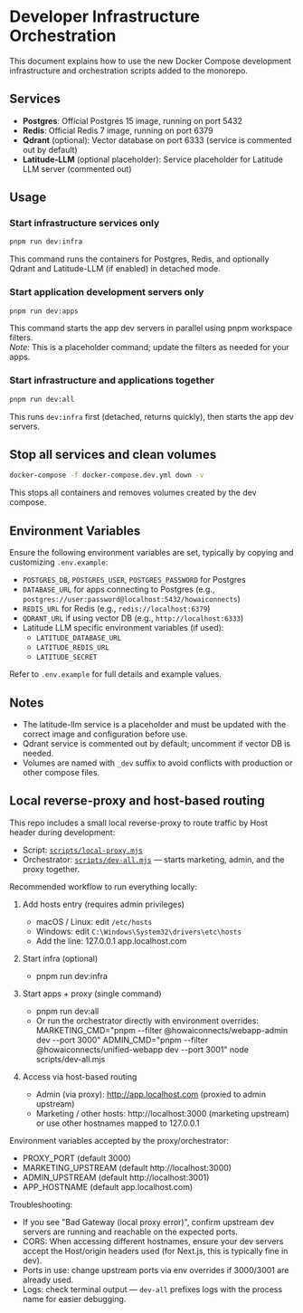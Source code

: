 # Developer Infrastructure Orchestration

This document explains how to use the new Docker Compose development infrastructure and orchestration scripts added to the monorepo.

## Services

- **Postgres**: Official Postgres 15 image, running on port 5432
- **Redis**: Official Redis 7 image, running on port 6379
- **Qdrant** (optional): Vector database on port 6333 (service is commented out by default)
- **Latitude-LLM** (optional placeholder): Service placeholder for Latitude LLM server (commented out)

## Usage

### Start infrastructure services only

```bash
pnpm run dev:infra
```

This command runs the containers for Postgres, Redis, and optionally Qdrant and Latitude-LLM (if enabled) in detached mode.

### Start application development servers only

```bash
pnpm run dev:apps
```

This command starts the app dev servers in parallel using pnpm workspace filters.  
*Note:* This is a placeholder command; update the filters as needed for your apps.

### Start infrastructure and applications together

```bash
pnpm run dev:all
```

This runs `dev:infra` first (detached, returns quickly), then starts the app dev servers.

## Stop all services and clean volumes

```bash
docker-compose -f docker-compose.dev.yml down -v
```

This stops all containers and removes volumes created by the dev compose.

## Environment Variables

Ensure the following environment variables are set, typically by copying and customizing `.env.example`:

- `POSTGRES_DB`, `POSTGRES_USER`, `POSTGRES_PASSWORD` for Postgres
- `DATABASE_URL` for apps connecting to Postgres (e.g., `postgres://user:password@localhost:5432/howaiconnects`)
- `REDIS_URL` for Redis (e.g., `redis://localhost:6379`)
- `QDRANT_URL` if using vector DB (e.g., `http://localhost:6333`)
- Latitude LLM specific environment variables (if used):
  - `LATITUDE_DATABASE_URL`
  - `LATITUDE_REDIS_URL`
  - `LATITUDE_SECRET`

Refer to `.env.example` for full details and example values.

## Notes

- The latitude-llm service is a placeholder and must be updated with the correct image and configuration before use.
- Qdrant service is commented out by default; uncomment if vector DB is needed.
- Volumes are named with `_dev` suffix to avoid conflicts with production or other compose files.
## Local reverse-proxy and host-based routing

This repo includes a small local reverse-proxy to route traffic by Host header during development:

- Script: [`scripts/local-proxy.mjs`](scripts/local-proxy.mjs:1)
- Orchestrator: [`scripts/dev-all.mjs`](scripts/dev-all.mjs:1) — starts marketing, admin, and the proxy together.

Recommended workflow to run everything locally:

1. Add hosts entry (requires admin privileges)
   - macOS / Linux: edit `/etc/hosts`
   - Windows: edit `C:\Windows\System32\drivers\etc\hosts`
   - Add the line:
     127.0.0.1 app.localhost.com

2. Start infra (optional)
   - pnpm run dev:infra

3. Start apps + proxy (single command)
   - pnpm run dev:all
   - Or run the orchestrator directly with environment overrides:
     MARKETING_CMD="pnpm --filter @howaiconnects/webapp-admin dev --port 3000" ADMIN_CMD="pnpm --filter @howaiconnects/unified-webapp dev --port 3001" node scripts/dev-all.mjs

4. Access via host-based routing
   - Admin (via proxy): http://app.localhost.com (proxied to admin upstream)
   - Marketing / other hosts: http://localhost:3000 (marketing upstream) or use other hostnames mapped to 127.0.0.1

Environment variables accepted by the proxy/orchestrator:
- PROXY_PORT (default 3000)
- MARKETING_UPSTREAM (default http://localhost:3000)
- ADMIN_UPSTREAM (default http://localhost:3001)
- APP_HOSTNAME (default app.localhost.com)

Troubleshooting:
- If you see "Bad Gateway (local proxy error)", confirm upstream dev servers are running and reachable on the expected ports.
- CORS: When accessing different hostnames, ensure your dev servers accept the Host/origin headers used (for Next.js, this is typically fine in dev).
- Ports in use: change upstream ports via env overrides if 3000/3001 are already used.
- Logs: check terminal output — `dev-all` prefixes logs with the process name for easier debugging.